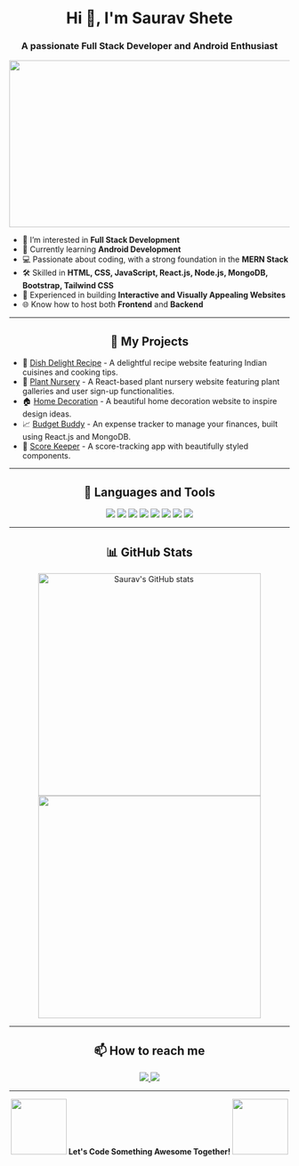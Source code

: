 <h1 align="center">Hi 👋, I'm Saurav Shete</h1>
<h3 align="center">A passionate Full Stack Developer and Android Enthusiast</h3>

<p align="center">
  <img src="https://media.giphy.com/media/L1R1tvI9svkIWwpVYr/giphy.gif" width="600" height="300" autoplay loop muted/>
</p>

- 👀 I’m interested in **Full Stack Development**
- 🌱 Currently learning **Android Development**
- 💻 Passionate about coding, with a strong foundation in the **MERN Stack**
- 🛠️ Skilled in **HTML, CSS, JavaScript, React.js, Node.js, MongoDB, Bootstrap, Tailwind CSS**
- 🚀 Experienced in building **Interactive and Visually Appealing Websites**
- 🌐 Know how to host both **Frontend** and **Backend**

---

<h2 align="center">🚀 My Projects</h2>
<ul>
  <li>🌱 <a href="https://dish-delight-recipe.netlify.app">Dish Delight Recipe</a> - A delightful recipe website featuring Indian cuisines and cooking tips.</li>
  <li>🌿 <a href="#">Plant Nursery</a> - A React-based plant nursery website featuring plant galleries and user sign-up functionalities.</li>
  <li>🏠 <a href="#">Home Decoration</a> - A beautiful home decoration website to inspire design ideas.</li>
  <li>📈 <a href="#">Budget Buddy</a> - An expense tracker to manage your finances, built using React.js and MongoDB.</li>
  <li>📝 <a href="#">Score Keeper</a> - A score-tracking app with beautifully styled components.</li>
</ul>

---

<h2 align="center">🔧 Languages and Tools</h2>
<p align="center">
  <img src="https://img.shields.io/badge/HTML5-E34F26?style=for-the-badge&logo=html5&logoColor=white"/>
  <img src="https://img.shields.io/badge/CSS3-1572B6?style=for-the-badge&logo=css3&logoColor=white"/>
  <img src="https://img.shields.io/badge/JavaScript-F7DF1E?style=for-the-badge&logo=javascript&logoColor=black"/>
  <img src="https://img.shields.io/badge/React-61DAFB?style=for-the-badge&logo=react&logoColor=black"/>
  <img src="https://img.shields.io/badge/Node.js-339933?style=for-the-badge&logo=node.js&logoColor=white"/>
  <img src="https://img.shields.io/badge/MongoDB-4EA94B?style=for-the-badge&logo=mongodb&logoColor=white"/>
  <img src="https://img.shields.io/badge/Bootstrap-563D7C?style=for-the-badge&logo=bootstrap&logoColor=white"/>
  <img src="https://img.shields.io/badge/Tailwind_CSS-38B2AC?style=for-the-badge&logo=tailwind-css&logoColor=white"/>
</p>

---

<h2 align="center">📊 GitHub Stats</h2>
<p align="center">
  <img src="https://github-readme-stats.vercel.app/api?username=SauravShete2003&show_icons=true&theme=radical" alt="Saurav's GitHub stats" width="400"/>
  <img src="https://github-readme-stats.vercel.app/api/top-langs/?username=SauravShete2003&layout=compact&theme=radical" width="400"/>
</p>

---

<h2 align="center">📫 How to reach me</h2>
<p align="center">
  <a href="mailto:sauravshete2003@gmail.com">
    <img src="https://img.shields.io/badge/Email-D14836?style=for-the-badge&logo=gmail&logoColor=white"/>
  </a>
  <a href="https://www.linkedin.com/in/sauravshete2003">
    <img src="https://img.shields.io/badge/LinkedIn-0077B5?style=for-the-badge&logo=linkedin&logoColor=white"/>
  </a>
</p>

---

<p align="center">
  <img src="https://media.giphy.com/media/RMwBYsP7INiknAigN9/giphy.gif" width="100" autoplay loop muted/>
  <strong>Let's Code Something Awesome Together!</strong>
  <img src="https://media.giphy.com/media/RMwBYsP7INiknAigN9/giphy.gif" width="100" autoplay loop muted/>
</p>




